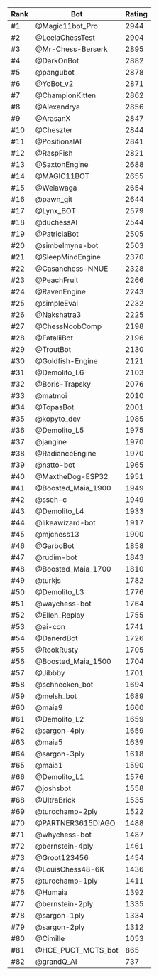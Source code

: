 Rank|Bot|Rating
---|---|---
#1|@Magic11bot_Pro|2944
#2|@LeelaChessTest|2904
#3|@Mr-Chess-Berserk|2895
#4|@DarkOnBot|2882
#5|@pangubot|2878
#6|@YoBot_v2|2871
#7|@ChampionKitten|2862
#8|@Alexandrya|2856
#9|@ArasanX|2847
#10|@Cheszter|2844
#11|@PositionalAI|2841
#12|@RaspFish|2821
#13|@SaxtonEngine|2688
#14|@MAGIC11BOT|2655
#15|@Weiawaga|2654
#16|@pawn_git|2644
#17|@Lynx_BOT|2579
#18|@duchessAI|2544
#19|@PatriciaBot|2505
#20|@simbelmyne-bot|2503
#21|@SleepMindEngine|2370
#22|@Casanchess-NNUE|2328
#23|@PeachFruit|2266
#24|@RavenEngine|2243
#25|@simpleEval|2232
#26|@Nakshatra3|2225
#27|@ChessNoobComp|2198
#28|@FataliiBot|2196
#29|@TroutBot|2130
#30|@Goldfish-Engine|2121
#31|@Demolito_L6|2103
#32|@Boris-Trapsky|2076
#33|@matmoi|2010
#34|@TopasBot|2001
#35|@kopyto_dev|1985
#36|@Demolito_L5|1975
#37|@jangine|1970
#38|@RadianceEngine|1970
#39|@natto-bot|1965
#40|@MaxtheDog-ESP32|1951
#41|@Boosted_Maia_1900|1949
#42|@sseh-c|1949
#43|@Demolito_L4|1933
#44|@likeawizard-bot|1917
#45|@mjchess13|1900
#46|@GarboBot|1858
#47|@rudim-bot|1843
#48|@Boosted_Maia_1700|1810
#49|@turkjs|1782
#50|@Demolito_L3|1776
#51|@waychess-bot|1764
#52|@Ellen_Replay|1755
#53|@ai-con|1741
#54|@DanerdBot|1726
#55|@RookRusty|1705
#56|@Boosted_Maia_1500|1704
#57|@Jibbby|1701
#58|@schnecken_bot|1694
#59|@melsh_bot|1689
#60|@maia9|1660
#61|@Demolito_L2|1659
#62|@sargon-4ply|1659
#63|@maia5|1639
#64|@sargon-3ply|1618
#65|@maia1|1590
#66|@Demolito_L1|1576
#67|@joshsbot|1558
#68|@UltraBrick|1535
#69|@turochamp-2ply|1522
#70|@PARTNER3615DIAGO|1488
#71|@whychess-bot|1487
#72|@bernstein-4ply|1461
#73|@Groot123456|1454
#74|@LouisChess48-6K|1436
#75|@turochamp-1ply|1411
#76|@Humaia|1392
#77|@bernstein-2ply|1335
#78|@sargon-1ply|1334
#79|@sargon-2ply|1312
#80|@Cimille|1053
#81|@HCE_PUCT_MCTS_bot|865
#82|@grandQ_AI|737
